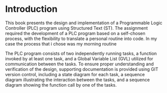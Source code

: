 # Introduction

This book presents the design and implementation of a Programmable Logic Controller (PLC) program using Structured Text (ST). The assignment required the development of a PLC program based on a self-chosen process, with the flexibility to translate a personal routine into code. In my case the process that i chose was my morning routine

The PLC program consists of two independently running tasks, a function invoked by at least one task, and a Global Variable List (GVL) utilized for communication between the tasks. To ensure proper understanding and verification of the design, supporting documentation is provided using GIT version control, including a state diagram for each task, a sequence diagram illustrating the interaction between the tasks, and a sequence diagram showing the function call by one of the tasks.